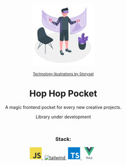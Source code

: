 <br>
<p align="center">
<img src="./virtual-reality.svg" style="width:200px;" />
</p>
<p align="center"><a href="https://storyset.com/technology"><small>Technology illustrations by Storyset</small></a></p>
<h1 align="center">Hop Hop Pocket</h1>
<p align="center">
A magic frontend pocket for every new creative projects.
</p>
<p align="center">Library under development</p>
<br>

<h3 align="center">Stack:</h3>
<p align="center"> <a href="https://developer.mozilla.org/en-US/docs/Web/JavaScript" target="_blank" rel="noreferrer" style="margin-right: 5px;"> <img src="https://raw.githubusercontent.com/devicons/devicon/master/icons/javascript/javascript-original.svg" alt="javascript" width="40" height="40"/> </a> <a href="https://tailwindcss.com/" target="_blank" rel="noreferrer" style="margin-right: 5px;"> <img src="https://www.vectorlogo.zone/logos/tailwindcss/tailwindcss-icon.svg" alt="tailwind" width="40" height="40"/> </a><a href="https://www.typescriptlang.org/" target="_blank" rel="noreferrer" style="margin-right: 5px;"> <img src="https://raw.githubusercontent.com/devicons/devicon/master/icons/typescript/typescript-original.svg" alt="typescript" width="40" height="40"/> </a> <a href="https://vuejs.org/" target="_blank" rel="noreferrer" style="margin-right: 5px;"> <img src="https://raw.githubusercontent.com/devicons/devicon/master/icons/vuejs/vuejs-original-wordmark.svg" alt="vuejs" width="40" height="40"/> </a> </p>
